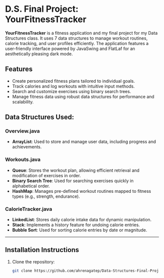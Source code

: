 # D.S. Final Project: YourFitnessTracker

**YourFitnessTracker** is a fitness application and my final project for my Data Structures class. It uses 7 data structures to manage workout routines, calorie tracking, and user profiles efficiently. The application features a user-friendly interface powered by JavaSwing and FlatLaf for an aesthetically pleasing dark mode.

## Features
- Create personalized fitness plans tailored to individual goals.
- Track calories and log workouts with intuitive input methods.
- Search and customize exercises using binary search trees.
- Manage fitness data using robust data structures for performance and scalability.

## Data Structures Used:
### Overview.java
- **ArrayList**: Used to store and manage user data, including progress and achievements.

### Workouts.java
- **Queue**: Stores the workout plan, allowing efficient retrieval and modification of exercises in order.
- **Binary Search Tree**: Used for searching exercises quickly in alphabetical order.
- **HashMap**: Manages pre-defined workout routines mapped to fitness types (e.g., strength, endurance).

### CalorieTracker.java
- **LinkedList**: Stores daily calorie intake data for dynamic manipulation.
- **Stack**: Implements a history feature for undoing calorie entries.
- **Bubble Sort**: Used for sorting calorie entries by date or magnitude.

---

## Installation Instructions
1. Clone the repository:
   ```bash
   git clone https://github.com/ahrenagatep/Data-Structures-Final-Project.git
   ```
